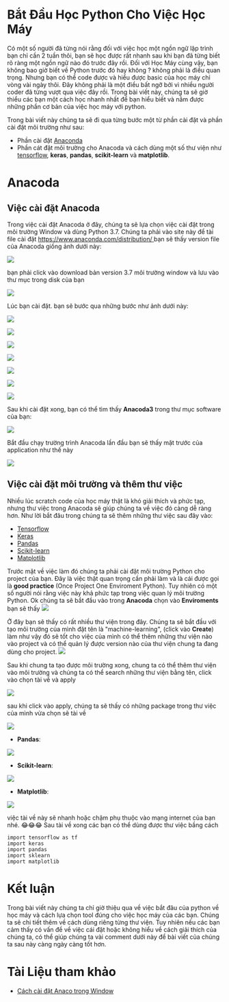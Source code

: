 # **Bắt Đầu Học Python Cho Việc Học Máy**
Có một số người đã từng nói rằng đối với việc học một ngồn ngữ lập trình bạn chỉ cần 2 tuần thôi, bạn sẽ học được rất nhanh sau khi bạn đã từng biết rõ ràng một ngồn ngữ nào đó trước đây rồi. Đối với Học Máy cùng vậy, bạn không bao giờ biết về Python trước đó hay không ? không phải là điều quan trọng. Nhưng bạn có thể code được và hiểu được basic của học máy chỉ vòng vài ngày thôi. Đây không phải là một điều bất ngỡ bởi vì nhiều người coder đã từng vượt qua việc đây rồi. Trong bài viết này, chúng ta sẽ giờ thiểu các bạn một cách học nhanh nhất để bạn hiểu biết và nằm được những phần cơ bản của việc học máy với python.

Trong bài viết này chúng ta sẽ đi qua từng bước một từ phần cài đặt và phần cài đặt môi trường như sau:

- Phần cài đặt [Anaconda](https://www.anaconda.com/) 
- Phần cát đặt môi trường cho Anacoda và cách dùng một số thư viện như [tensorflow](https://www.tensorflow.org/), **keras**, **pandas**, **scikit-learn** và **matplotlib**.

# Anacoda
## Việc cài đặt Anacoda
Trong việc cài đặt Anacoda ở đây, chúng ta sẽ lựa chọn việc cài đặt trong môi trường Window và dùng Python 3.7. Chúng ta phải vào site này để tài file cài đặt [ https://www.anaconda.com/distribution/ ]( https://www.anaconda.com/distribution/ ) 
bạn sẽ thấy version file của Anacoda giống ảnh dưới này:

![](https://images.viblo.asia/617b0a63-e37e-47dd-abec-7c7b4932b988.png)

bạn phải click vào download bản version 3.7 môi trường window và lưu vào thư mục trong disk của bạn

![](https://images.viblo.asia/f7f86ea3-f9bb-4f49-8d6d-33ea8362e971.png)

Lúc bạn cài đặt. bạn sẽ bước qua những bước như ảnh dưới này:

![](https://images.viblo.asia/8213ec9d-1094-4016-8515-30f79d4fb08f.png)

![](https://images.viblo.asia/0922109d-742d-4843-8a1b-154b75a61fe8.png)

![](https://images.viblo.asia/1e24dd1a-319d-4e22-b08d-e16789c34a01.png)

![](https://images.viblo.asia/0c9895fc-7139-47e2-8f33-e58f075a0b71.png)

![](https://images.viblo.asia/c23dd8fe-ae4c-4b77-b33b-efe64e0ea912.png)

![](https://images.viblo.asia/b30b8ec2-bd4a-41ed-a692-77359c3e7076.png)

![](https://images.viblo.asia/ca6f63d6-3da6-4e33-a23d-b60bcecc5437.png)

Sau khi cài đặt xong, bạn có thể tìm thấy **Anacoda3** trong thư mục software của bạn:

![](https://images.viblo.asia/5e5405f9-869d-4e20-b8c7-c51c7494a06f.png)

Bắt đầu chạy trường trình Anacoda lần đầu bạn sẽ thấy mặt trước của application như thế này

![](https://images.viblo.asia/0cd0af1d-c199-463b-9798-976be61b02af.png)

## Việc cài đặt môi trường và thêm thư việc
Nhiều lúc scratch code của học máy thật là khó giải thích và phức tạp, nhưng thư việc trong Anacoda sẽ giúp chúng ta về việc đó càng dễ ràng hơn. Như lời bắt đâu trong chúng ta sẽ thêm những thư việc sau đây vào:

- [Tensorflow](https://www.tensorflow.org/)
- [Keras](https://keras.io/)
- [Pandas](https://pandas.pydata.org/)
- [Scikit-learn](https://pandas.pydata.org/)
- [Matplotlib](https://matplotlib.org/)

Trước mặt về việc làm đó chúng ta phải cài đặt môi trường Python cho project của bạn. Đây là việc thật quan trọng cần phải làm và là cái được gọi là **good practice** (Once Project One Enviroment Python). Tuy nhiên có một số người nói rằng việc này khả phức tạp trong việc quan lý môi trường Python. Ok chúng ta sẽ bắt đầu vào trong **Anacoda** chọn vào **Enviroments**  bạn sẽ thấy 
![](https://images.viblo.asia/1d59e50c-78c9-45d7-a512-07e0ad551e84.png)

Ở đây bạn sẽ thấy có rất nhiều thư viện trong đây. Chúng ta sẽ bắt đầu với tạo môi trường của mình đặt tên là "machine-learning", (click vào **Create**) làm như vậy đó sẽ tốt cho việc của mình có thể thêm những thư viện nào vào project và có thể quản lý được version nào của thư viện chung ta đang dùng cho project.
![](https://images.viblo.asia/9c673e55-a8cb-4d46-a19a-67adf8716711.png)

Sau khi chung ta tạo được môi trường xong, chung ta có thể thêm thư viện vào môi trường và chúng ta có thể search những thư viện bằng tên, click vào chọn tài về và apply

![](https://images.viblo.asia/e3171ccf-8d13-4522-a2f0-b6a0b3cd383a.png)

sau khi click vào apply, chúng ta sẽ thấy có những package trong thư việc của mình vừa chọn sẽ tài về

![](https://images.viblo.asia/703364e5-dda2-4976-a1a3-cf9e0ea7ed37.png)

- **Pandas**:

![](https://images.viblo.asia/c2ec6837-e27a-4288-8a8f-3086c007cbf8.png)

- **Scikit-learn**:

![](https://images.viblo.asia/32aa0e4d-6bd3-4dd2-ad42-28dbf06ecb26.png)

- **Matplotlib**:

![](https://images.viblo.asia/ddd54981-8f19-49f2-a704-2934114e4ae8.png)

việc tài về này sẽ nhanh hoặc chậm phụ thuộc vào mạng internet của bạn nhé. :joy::joy::joy: Sau tài về xong các bạn có thể dùng được thư việc bầng cách
```
import tensorflow as tf
import keras
import pandas
import sklearn
import matplotlib
```

# Kết luận
Trong bài viết này chúng ta chỉ giờ thiệu qua về việc bắt đâu của python về học máy và cách lựa chọn tool đúng cho việc học máy của các bạn. Chúng ta sẽ chi tiết thêm về cách dùng riêng từng thư viện. Tuy nhiên nếu các bạn cảm thấy có vấn đề về việc cái đặt hoặc không hiểu về cách giải thích của chúng ta, có thể giúp chúng ta vài comment dưới này để bài viết của chúng ta sau này càng ngày càng tốt hơn.

# Tài Liệu tham khảo
- [Cách cài đặt Anaco trong Window](https://docs.anaconda.com/anaconda/install/windows/)
